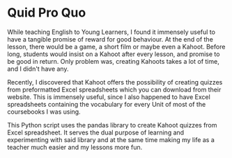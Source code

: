 # Quid Pro Quo

While teaching English to Young Learners, I found it immensely useful to have a tangible promise of reward for good behaviour. At the end of the lesson, there would be a game, a short film or maybe even a Kahoot. Before long, students would insist on a Kahoot after every lesson, and promise to be good in return. Only problem was, creating Kahoots takes a lot of time, and I didn't have any.

Recently, I discovered that Kahoot offers the possibility of creating quizzes from preformatted Excel spreadsheets which you can download from their website. This is immensely useful, since I also happened to have Excel spreadsheets containing the vocabulary for every Unit of most of the coursebooks I was using.

This Python script uses the pandas library to create Kahoot quizzes from Excel spreadsheet. It serves the dual purpose of learning and experimenting with said library and at the same time making my life as a teacher much easier and my lessons more fun.
